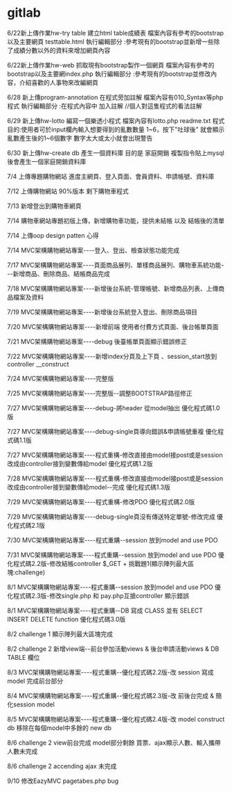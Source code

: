# gitlab
6/22新上傳作業hw-try table 建立html table成績表 檔案內容有參考的bootstrap 以及主要網頁 testtable.html 執行編輯部分 :參考現有的bootstrap並新增一些除了成績分數以外的資料來增加網頁內容

6/22新上傳作業hw-web 抓取現有bootstrap製作一個網頁 檔案內容有參考的bootstrap以及主要網index.php 執行編輯部分 :參考現有的bootstrap並修改內容，介紹喜歡的人事物來改編網頁

6/28 新上傳program-annotation 在程式旁加註解 檔案內容有010_Syntax等php程式 執行編輯部分 :在程式內容中 加入註解 //個人對這隻程式的看法註解

6/29 新上傳hw-lotto 編寫一個樂透小程式 檔案內容有lotto.php readme.txt 程式目的:使用者可於input欄內輸入想要得到的亂數數量 1~6，按下"吐球後" 就會顯示亂數產生後的1~6個數字 數字太大或太小就會出現警告

6/30 新上傳hw-create db 產生一個資料庫 目的是 家庭開銷 複製指令貼上mysql後會產生一個家庭開銷資料庫

7/4 上傳專題購物網站 進度主網頁、登入頁面、會員資料、申請帳號、資料庫

7/12 上傳購物網站 90%版本 剩下購物車程式

7/13 新增登出到購物車網頁

7/14 購物車網站專題初版上傳，新增購物車功能，提供未結帳 以及 結帳後的清單

7/14 上傳oop design patten 心得

7/14 MVC架構購物網站專案----登入、登出、檢查狀態功能完成

7/17 MVC架構購物網站專案----頁面商品展列、單樣商品展列、購物車系統功能---新增商品、刪除商品、結帳商品完成

7/18 MVC架構購物網站專案----新增後台系統-管理帳號、新增商品列表、上傳商品檔案及資料

7/19 MVC架構購物網站專案----新增後台系統登入登出、刪除商品項目

7/20 MVC架構購物網站專案----新增前端 使用者付費方式頁面、後台帳單頁面

7/21 MVC架構購物網站專案----debug 後臺帳單頁面顯示錯誤修正

7/22 MVC架構購物網站專案----新增index分頁及上下頁 、session_start放到 controller __construct

7/24 MVC架構購物網站專案----完整版

7/25 MVC架構購物網站專案----完整版--調整BOOTSTRAP路徑修正

7/27 MVC架構購物網站專案----debug-將header 從model抽出 優化程式碼1.0版

7/27 MVC架構購物網站專案----debug-single頁導向錯誤&申請帳號重複 優化程式碼1.1版

7/27 MVC架構購物網站專案----程式重構-修改直接由model接post或是session 改成由controller接到變數傳給model 優化程式碼1.2版

7/28 MVC架構購物網站專案----程式重構-修改直接由model接post或是session 改成由controller接到變數傳給model--完成 優化程式碼1.3版

7/29 MVC架構購物網站專案----程式重構-修改PDO 優化程式碼2.0版

7/29 MVC架構購物網站專案----debug-single頁沒有傳送特定單號-修改完成 優化程式碼2.1版

7/30 MVC架構購物網站專案----程式重購--session 放到model and use PDO

7/31 MVC架構購物網站專案----程式重購--session 放到model and use PDO 優化程式碼2.2版-修改結帳controller $_GET +  挑戰題1(顯示陣列最大區塊:challenge)

8/1 MVC架構購物網站專案----程式重購--session 放到model and use PDO 優化程式碼2.3版-修改single.php 和 pay.php互搶controller 顯示錯誤

8/1 MVC架構購物網站專案----程式重購--DB 寫成 CLASS 並有 SELECT INSERT DELETE function  優化程式碼3.0版

8/2 challenge 1 顯示陣列最大區塊完成

8/2 challenge 2 新增view端--前台參加活動views & 後台申請活動views & DB TABLE 欄位

8/3 MVC架構購物網站專案----程式重購--優化程式碼2.2版-改 session 寫成 model 完成前台部分

8/4 MVC架構購物網站專案----程式重購--優化程式碼2.3版-改  前後台完成 & 簡化session model

8/5 MVC架構購物網站專案----程式重購--優化程式碼2.4版-改  model construct db 移除在每個model中多餘的 new db

8/6 challenge 2 view前台完成 model部分剩餘 買票、ajax顯示人數、輸入攜帶人數未完成

8/6 challenge 2 accending ajax 未完成

9/10 修改EazyMVC pagetabes.php bug





